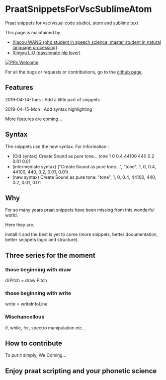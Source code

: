 # PraatSnippetsForVscSublimeAtom
Praat snippets for vsc(visual code studio), atom and sublime text

This page is maintained by

* [Xiaoou WANG (phd student in speech science, master student in natural language processing)](http://xiaoouwang.github.io)
* [Xingyu LIU (passionate nlp lover)](https://github.com/xingyuliuNLP)

[![PRs Welcome](https://img.shields.io/badge/PRs-welcome-brightgreen.svg?style=flat-square)](http://makeapullrequest.com)

For all the bugs or requests or contributions, go to the [github page](https://github.com/xiaoouwang/PraatSnippetsForVscSublimeAtom).

## Features

2019-04-14-Tues : Add a little part of snippets

2019-04-15-Mon : Add syntax highlighting

More features are coming...

## Syntax

The snippets use the new syntax. For information :

* (Old syntax)
Create Sound as pure tone... tone 1 0 0.4 44100 440 0.2 0.01 0.01
* (intermediate syntax)
("Create Sound as pure tone...", "tone", 1, 0, 0.4, 44100, 440, 0.2, 0.01, 0.01)
* (new syntax)
Create Sound as pure tone: "tone", 1, 0, 0.4, 44100, 440, 0.2, 0.01, 0.01

## Why

For so many years praat snippets have been missing from this wonderful world.

Here they are.

Install it and the best is yet to come (more snippets, better documentation, better snippets logic and structure).

## Three series for the moment

### those beginning with draw

drPitch = draw Pitch

### those beginning with write

write = writeInfoLine

### Mischancellous

if, while, for, spectro manipulation etc...

## How to contribute

To put it simply, We
Coming...

## Enjoy praat scripting and your phonetic science